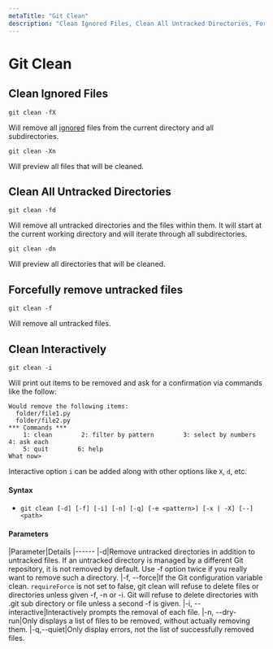 ```yaml
---
metaTitle: "Git Clean"
description: "Clean Ignored Files, Clean All Untracked Directories, Forcefully remove untracked files, Clean Interactively"
---
```


# Git Clean



## Clean Ignored Files


```git
git clean -fX

```

Will remove all [ignored](https://stackoverflow.com/documentation/git/245/ignoring-files-and-folders) files from the current directory and all subdirectories.

```git
git clean -Xn

```

Will preview all files that will be cleaned.



## Clean All Untracked Directories


```git
git clean -fd

```

Will remove all untracked directories and the files within them. It will start at the current working directory and will iterate through all subdirectories.

```git
git clean -dn

```

Will preview all directories that will be cleaned.



## Forcefully remove untracked files


```git
git clean -f

```

Will remove all untracked files.



## Clean Interactively


```git
git clean -i

```

Will print out items to be removed and ask for a confirmation via commands like the follow:

```git
Would remove the following items:
  folder/file1.py
  folder/file2.py
*** Commands ***
    1: clean        2: filter by pattern        3: select by numbers        4: ask each
    5: quit        6: help
What now>

```

Interactive option `i` can be added along with other options like `X`, `d`, etc.



#### Syntax


- `git clean [-d] [-f] [-i] [-n] [-q] [-e <pattern>] [-x | -X] [--] <path>`



#### Parameters


|Parameter|Details
|------
|-d|Remove untracked directories in addition to untracked files. If an untracked directory is managed by a different Git repository, it is not removed by default. Use -f option twice if you really want to remove such a directory.
|-f, --force|If the Git configuration variable clean. `requireForce` is not set to false, git clean will refuse to delete files or directories unless given -f, -n or -i. Git will refuse to delete directories with .git sub directory or file unless a second -f is given.
|-i, --interactive|Interactively prompts the removal of each file.
|-n, --dry-run|Only displays a list of files to be removed, without actually removing them.
|-q,--quiet|Only display errors, not the list of successfully removed files.

